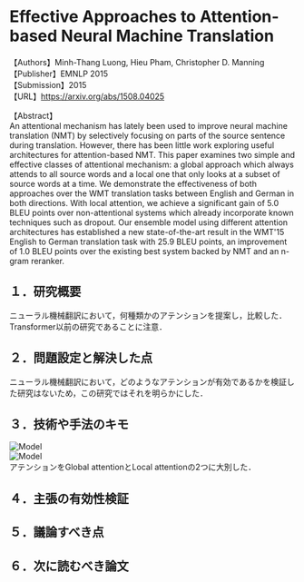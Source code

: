 # Effective Approaches to Attention-based Neural Machine Translation

【Authors】Minh-Thang Luong, Hieu Pham, Christopher D. Manning
【Publisher】EMNLP 2015  
【Submission】2015  
【URL】https://arxiv.org/abs/1508.04025  

【Abstract】  
An attentional mechanism has lately been used to improve neural machine translation (NMT) by selectively focusing on parts of the source sentence during translation. However, there has been little work exploring useful architectures for attention-based NMT. This paper examines two simple and effective classes of attentional mechanism: a global approach which always attends to all source words and a local one that only looks at a subset of source words at a time. We demonstrate the effectiveness of both approaches over the WMT translation tasks between English and German in both directions. With local attention, we achieve a significant gain of 5.0 BLEU points over non-attentional systems which already incorporate known techniques such as dropout. Our ensemble model using different attention architectures has established a new state-of-the-art result in the WMT'15 English to German translation task with 25.9 BLEU points, an improvement of 1.0 BLEU points over the existing best system backed by NMT and an n-gram reranker.

## １．研究概要  
ニューラル機械翻訳において，何種類かのアテンションを提案し，比較した．Transformer以前の研究であることに注意．

## ２．問題設定と解決した点  
ニューラル機械翻訳において，どのようなアテンションが有効であるかを検証した研究はないため，この研究ではそれを明らかにした．
## ３．技術や手法のキモ  
![Model](../image/Loung2015/global.png)  
![Model](../image/Loung2015/local.png)  
アテンションをGlobal attentionとLocal attentionの2つに大別した．
## ４．主張の有効性検証
## ５．議論すべき点
## ６．次に読むべき論文

